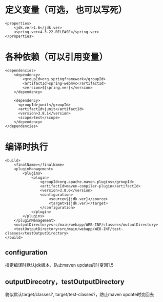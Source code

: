 # 定义变量（可选， 也可以写死）
```
<properties>
    <jdk.ver>1.6</jdk.ver>
    <spring.ver>4.3.22.RELEASE</spring.ver>
</properties>
```

# 各种依赖（可以引用变量）
```
<dependencies>
	<dependency>
	    <groupId>org.springframework</groupId>
	    <artifactId>spring-webmvc</artifactId>
	    <version>${spring.ver}</version>
	</dependency>
	  
    <dependency>
      <groupId>junit</groupId>
      <artifactId>junit</artifactId>
      <version>3.8.1</version>
      <scope>test</scope>
    </dependency>
</dependencies>
```

# 编译时执行
```
<build>
    <finalName></finalName>
    <pluginManagement>
	    <plugins>
	    	<plugin>
   				<groupId>org.apache.maven.plugins</groupId>
          		<artifactId>maven-compiler-plugin</artifactId>
          		<version>3.8.0</version>
          		<configuration>
          			<source>${jdk.ver}</source>
          			<target>${jdk.ver}</target>
          		</configuration>
	    	</plugin>
	    </plugins>
    </pluginManagement>
    <outputDirectory>src/main/webapp/WEB-INF/classes</outputDirectory>  
	<testOutputDirectory>src/main/webapp/WEB-INF/test-classes</testOutputDirectory>
</build>
```

## configuration
指定编译时默认jdk版本，防止maven update的时变回1.5

## outputDirecotry，testOutputDirectory
貌似默认target/classes?, target/test-classes?，防止maven update时变回去